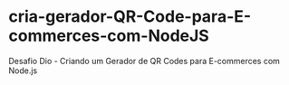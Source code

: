 # cria-gerador-QR-Code-para-E-commerces-com-NodeJS
Desafio Dio - Criando um Gerador de QR Codes para E-commerces com Node.js
